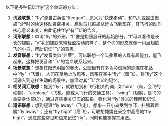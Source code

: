 以下是多种记忆“fly”这个单词的方法：
1. **词源联想**：“fly”源自古英语“fleogan”，原义为“快速移动”，和鸟儿或昆虫振翅飞行时的快速移动紧密相关。想象鸟儿振翅从远古飞到现在，其飞行的动作核心意义未变，由此记住“fly”有“飞”的含义。
2. **词形联想**：单词“fly”的外形，“f”像是翅膀展开的起始部分，“l”可以看作是长长的翅膀，“y”犹如翅膀末端轻盈摆动的样子，整个词的形态就像一只展翅欲飞的小鸟，帮助记忆“飞”的意思。
3. **发音联想**：“fly”发音类似“弗莱”，可以联想一个叫弗莱的人具有超能力，能飞起来，这样把发音和“飞”的含义联系起来。
4. **场景联想**：想象在阳光明媚的春天，公园里有许多色彩斑斓的蝴蝶在花丛中“fly”（飞舞），人们在草地上放风筝，风筝在空中“fly”（飘飞）。将“fly”这个词融入到这样生动的场景中，加深对其“飞”含义的记忆。
5. **相关词汇联想**：提到“fly”，就联想到和飞行相关的词，如“bird”（鸟，会飞的动物）、“airplane”（飞机，能载人飞行的交通工具）、“wing”（翅膀，是飞的重要身体部位），通过这些相关词汇的联系，强化对“fly”含义的理解和记忆。
6. **短语联想**：想到短语“fly away”（飞走），想象一只小鸟受到惊吓，扑腾着翅膀“fly away” ；还有“fly high”（高飞），可联想雄鹰在天空中高高地“fly high”，通过这些常见短语来记忆“fly”，同时也能掌握其用法。 